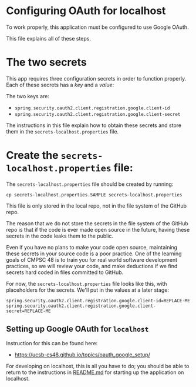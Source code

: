 # Configuring OAuth for localhost

To work properly, this application must be configured to use Google OAuth.

This file explains all of these steps.

# The two secrets

This app requires three configuration secrets in order to function properly. Each of these secrets has a _key_ and a _value_:

The two keys are:
* `spring.security.oauth2.client.registration.google.client-id`
* `spring.security.oauth2.client.registration.google.client-secret`

The instructions in this file explain how to obtain these secrets
and store them in the `secrets-localhost.properties` file.

# Create the `secrets-localhost.properties` file:

The `secrets-localhost.properties` file should be created by running:

```
cp secrets-localhost.properties.SAMPLE secrets-localhost.properties
```

This file is only stored in the local repo, not in the file system of the GitHub repo.

The reason that we do not store the secrets in the file system
of the GitHub repo is that if the code is ever made open source
in the future, having these secrets in the code leaks them to the public.

Even if you have no plans to make your code open source, maintaining
these secrets in your source code is a poor practice. One
of the learning goals of CMPSC&nbsp;48 is to train you for real world
software development practices, so we will review your code, and make
deductions if we find secrets hard coded in files committed to GitHub.

For now, the `secrets-localhost.properties` file looks like this, with placeholders for the  secrets. We'll put in the values at a later stage:

```
spring.security.oauth2.client.registration.google.client-id=REPLACE-ME
spring.security.oauth2.client.registration.google.client-secret=REPLACE-ME
```

## Setting up Google OAuth for `localhost`

Instruction for this can be found here:

* <https://ucsb-cs48.github.io/topics/oauth_google_setup/>

For developing on localhost, this is all you have to do; you should
be able to return to the instructions in [README.md](../README.md)
for starting up the application on localhost.
